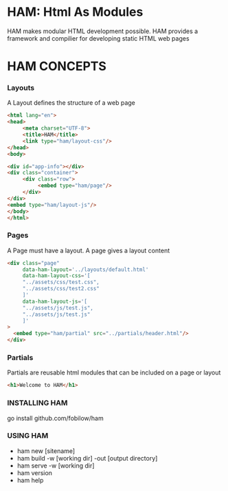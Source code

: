 HAM: Html As Modules
====

HAM makes modular HTML development possible. HAM provides a framework and compilier
for developing static HTML web pages

HAM CONCEPTS
====

### Layouts
A Layout defines the structure of a web page
```html
<html lang="en">
<head>
     <meta charset="UTF-8">
     <title>HAM</title>
     <link type="ham/layout-css"/>
</head>
<body>

<div id="app-info"></div>
<div class="container">
     <div class="row">
          <embed type="ham/page"/>
     </div>
</div>
<embed type="ham/layout-js"/>
</body>
</html>
```

### Pages
A Page must have a layout. A page gives a layout content
```html
<div class="page"
     data-ham-layout='../layouts/default.html'
     data-ham-layout-css='[
     "../assets/css/test.css",
     "../assets/css/test2.css"
     ]'
     data-ham-layout-js='[
     "../assets/js/test.js",
     "../assets/js/test.js"
     ]'
>
  <embed type="ham/partial" src="../partials/header.html"/>
</div>
```
### Partials
Partials are reusable html modules that can be included on a page or layout
```html
<h1>Welcome to HAM</h1>
```
### INSTALLING HAM
go install github.com/fobilow/ham

### USING HAM
* ham new [sitename]
* ham build -w [working dir] -out [output directory]
* ham serve -w [working dir]
* ham version
* ham help
